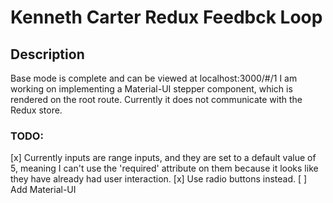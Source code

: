 # Kenneth Carter Redux Feedbck Loop

## Description

Base mode is complete and can be viewed at localhost:3000/#/1
I am working on implementing a Material-UI stepper component, which is rendered on the root route. Currently it does not communicate with the Redux store.

### TODO:

[x] Currently inputs are range inputs, and they are set to a default value of 5, meaning I can't use the 'required' attribute on them because it looks like they have already had user interaction.
[x] Use radio buttons instead.
[ ] Add Material-UI
